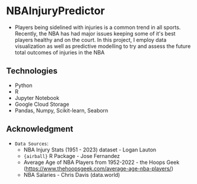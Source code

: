 # NBAInjuryPredictor
+ Players being sidelined with injuries is a common trend in all sports. Recently, the NBA has had major issues keeping some of it's best players healthy and on the court. In this project, I employ data visualization as well as predictive modelling to try and assess the future total outcomes of injuries in the NBA

## Technologies 
+ Python 
+ R
+ Jupyter Notebook 
+ Google Cloud Storage
+ Pandas, Numpy, Scikit-learn, Seaborn

## Acknowledgment

+ `Data Sources`:
  + NBA Injury Stats (1951 - 2023) dataset - Logan Lauton
  + `{airball}` R Package - Jose Fernandez 
  + Average Age of NBA Players from 1952-2022 - the Hoops Geek (https://www.thehoopsgeek.com/average-age-nba-players/)
  + NBA Salaries - Chris Davis (data.world)

